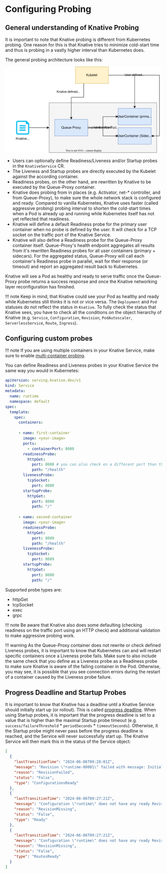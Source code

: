 # Configuring Probing

## General understanding of Knative Probing

It is important to note that Knative probing is different from Kubernetes probing. 
One reason for this is that Knative tries to minimize cold-start time and thus is probing
in a vastly higher interval than Kubernetes does. 

The general probing architecture looks like this:

![probing-overview](./probes-overview.drawio.svg)

* Users can optionally define Readiness/Liveness and/or Startup probes in the `KnativeService` CR.
* The Liveness and Startup probes are directly executed by the Kubelet against the according container.
* Readiness probes, on the other hand, are rewritten by Knative to be executed by the Queue-Proxy container.
* Knative does probing from in places (e.g. Activator, net-* controller, and from Queue-Proxy), to make sure the whole network stack is configured and ready. Compared to vanilla Kubernetes, Knative uses faster (called aggressive probing) probing interval to shorten the cold-start times when a Pod is already up and running while Kubernetes itself has not yet reflected that readiness.
* Knative will define a default Readiness probe for the primary user container when no probe is defined by the user. It will check for a TCP socket on the traffic port of the Knative Service.
* Knative will also define a Readiness probe for the Queue-Proxy container itself. Queue-Proxy's health endpoint aggregates all results from it's rewritten Readiness probes for all user containers (primary + sidecars). For the aggregated status, Queue-Proxy will call each container's Readiness probe in parallel, wait for their response (or timeout) and report an aggregated result back to Kubernetes. 

Knative will see a Pod as healthy and ready to serve traffic once the Queue-Proxy probe returns a success response and once the Knative networking layer reconfiguration has finished.

!!! note
    Keep in mind, that Knative could see your Pod as healthy and ready while Kubernetes still thinks it is not or vice versa.
    The `Deployment` and `Pod` statuses do not reflect the status in `Knative`. To fully check the status that Knative sees, you have to check 
    all the conditions on the object hierarchy of Knative (e.g. `Service`, `Configuration`, `Revision`, `PodAutoscaler`, `ServerlessService`, `Route`, `Ingress`).


## Configuring custom probes

!!! note
    If you are using multiple containers in your Knative Service, make sure to enable [multi-container probing](../configuration/feature-flags.md#multiple-container-probing).

You can define Readiness and Liveness probes in your Knative Service the same way you would in Kubernetes:

```yaml
apiVersion: serving.knative.dev/v1
kind: Service
metadata:
  name: runtime
  namespace: default
spec:
  template:
    spec:
      containers:
        
      - name: first-container
        image: <your-image>
        ports:
          - containerPort: 8080
        readinessProbe:
          httpGet:
            port: 8080 # you can also check on a different port than the containerPort (traffic-port)
            path: "/health"
        livenessProbe:
          tcpSocket:
            port: 8080
        startupProbe:
          httpGet:
            port: 8080
            path: "/"
            
      - name: second-container
        image: <your-image>
        readinessProbe:
          httpGet:
            port: 8089
            path: "/health"
        livenessProbe:
          tcpSocket:
            port: 8089
        startupProbe:
          httpGet:
            port: 8080
            path: "/"
```

Supported probe types are:

* httpGet
* tcpSocket
* exec
* grpc


!!! note
    Be aware that Knative also does some defaulting (checking readiness on the traffic port using an HTTP check) and additional validation to make aggressive probing work.

!!! warning
    As the Queue-Proxy container does not rewrite or check defined Liveness probes, it is important to know that Kubernetes can and will restart specific containers once a Liveness probe fails. Make sure to also include the same check that you define as a Liveness probe as a Readiness probe to make sure Knative is aware of the failing container in the Pod. Otherwise, you may see, it is possible that you see connection errors during the restart of a container caused by the Liveness probe failure.

## Progress Deadline and Startup Probes

It is important to know that Knative has a deadline until a Knative Service should initially start up (or rollout). This is called [progress deadline](../configuration/deployment.md#configuring-progress-deadlines). When using Startup probes, it is important that the progress deadline is set to a value that is higher than the maximal Startup probe timeout (e.g. `success/failureThreshold` * `periodSeconds` * `timeoutSeconds`). Otherwise, it the Startup probe might never pass before the progress deadline is reached, and the Service will never successfully start up. The Knative Service will then mark this in the status of the Service object:

```json
[
  {
    "lastTransitionTime": "2024-06-06T09:28:01Z",
    "message": "Revision \"runtime-00001\" failed with message: Initial scale was never achieved.",
    "reason": "RevisionFailed",
    "status": "False",
    "type": "ConfigurationsReady"
  },
  {
    "lastTransitionTime": "2024-06-06T09:27:21Z",
    "message": "Configuration \"runtime\" does not have any ready Revision.",
    "reason": "RevisionMissing",
    "status": "False",
    "type": "Ready"
  },
  {
    "lastTransitionTime": "2024-06-06T09:27:21Z",
    "message": "Configuration \"runtime\" does not have any ready Revision.",
    "reason": "RevisionMissing",
    "status": "False",
    "type": "RoutesReady"
  }
]
```

